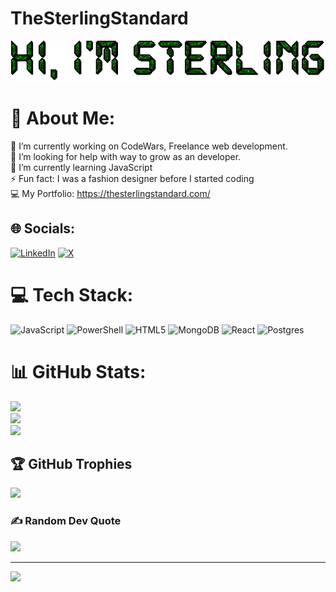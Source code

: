# TheSterlingStandard

![screenshot](img/text.gif)
# 💫 About Me:
🔭 I’m currently working on CodeWars, Freelance web development.<br>🤝 I’m looking for help with way to grow as an developer.<br>🌱 I’m currently learning JavaScript<br>⚡ Fun fact: I was a fashion designer before I started coding<br>💻 My Portfolio: https://thesterlingstandard.com/


## 🌐 Socials:
[![LinkedIn](https://img.shields.io/badge/LinkedIn-%230077B5.svg?logo=linkedin&logoColor=white)](https://linkedin.com/in/https://www.linkedin.com/in/sterling-chapman-6a1792162/) [![X](https://img.shields.io/badge/X-black.svg?logo=X&logoColor=white)](https://x.com/https://x.com/LivSterling) 

# 💻 Tech Stack:
![JavaScript](https://img.shields.io/badge/javascript-%23323330.svg?style=for-the-badge&logo=javascript&logoColor=%23F7DF1E) ![PowerShell](https://img.shields.io/badge/PowerShell-%235391FE.svg?style=for-the-badge&logo=powershell&logoColor=white) ![HTML5](https://img.shields.io/badge/html5-%23E34F26.svg?style=for-the-badge&logo=html5&logoColor=white) ![MongoDB](https://img.shields.io/badge/MongoDB-%234ea94b.svg?style=for-the-badge&logo=mongodb&logoColor=white) ![React](https://img.shields.io/badge/react-%2320232a.svg?style=for-the-badge&logo=react&logoColor=%2361DAFB) ![Postgres](https://img.shields.io/badge/postgres-%23316192.svg?style=for-the-badge&logo=postgresql&logoColor=white)
# 📊 GitHub Stats:
![](https://github-readme-stats.vercel.app/api?username=LivSterling&theme=merko&hide_border=true&include_all_commits=true&count_private=true)<br/>
![](https://nirzak-streak-stats.vercel.app/?user=LivSterling&theme=merko&hide_border=true)<br/>
![](https://github-readme-stats.vercel.app/api/top-langs/?username=LivSterling&theme=merko&hide_border=true&include_all_commits=true&count_private=true&layout=compact)

## 🏆 GitHub Trophies
![](https://github-profile-trophy.vercel.app/?username=LivSterling&theme=apprentice&no-frame=true&no-bg=true&margin-w=4)

### ✍️ Random Dev Quote
![](https://quotes-github-readme.vercel.app/api?type=horizontal&theme=merko)

---
[![](https://visitcount.itsvg.in/api?id=LivSterling&icon=5&color=3)](https://visitcount.itsvg.in)

<!-- Proudly created with GPRM ( https://gprm.itsvg.in ) -->
